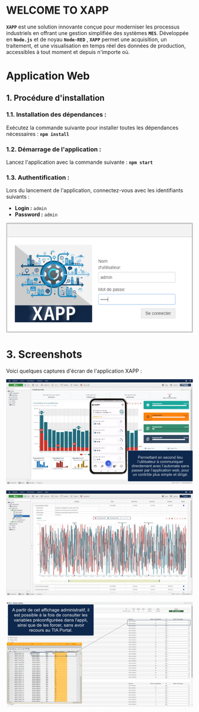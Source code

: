 # WELCOME TO XAPP

**`XAPP`** est une solution innovante conçue pour moderniser les processus industriels en offrant une gestion simplifiée des systèmes **`MES`**. Développée en **`Node.js`** et de noyau **`Node-RED`** , **`XAPP`** permet une acquisition, un traitement, et une visualisation en temps réel des données de production, accessibles à tout moment et depuis n'importe où.

# Application Web
## **1. Procédure d'installation**
### **1.1. Installation des dépendances :**

Exécutez la commande suivante pour installer toutes les dépendances nécessaires : 
**`npm install`**

### **1.2. Démarrage de l'application  :**

Lancez l'application avec la commande suivante : 
**`npm start`**

### **1.3. Authentification  :**

Lors du lancement de l'application, connectez-vous avec les identifiants suivants :
  - **Login :** `admin`
  - **Password :** `admin`

<p align="center">
  <img src="Application Web/XAPP-SERVER-MASTER/support/Authentification.png" alt="Logo de XAPP">
</p>

# **3. Screenshots**

Voici quelques captures d'écran de l'application XAPP :

<p align="center">
  <img src="Application Web/XAPP-SERVER-MASTER/support/screenshot1.png" alt="Screenshot 1">
</p>

<p align="center">
  <img src="Application Web/XAPP-SERVER-MASTER/support/screenshot2.png" alt="Screenshot 2">
</p>

<p align="center">
  <img src="Application Web/XAPP-SERVER-MASTER/support/screenshot3.png" alt="Screenshot 3">
</p>